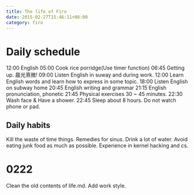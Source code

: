 ```yaml
---
title: The life of Firo
date: 2015-02-27T15:46:11+08:00 
category: firo
---
```


# Daily schedule
12:00 English
05:00 Cook rice porridge(Use timer function)
06:45 Getting up. 晨光熹微!
09:00 Listen English in suway and during work.
12:00 Learn English words and learn how to express in some topic.
18:00 Listen English on subway home
20:45 English writing and grammar
21:15 English pronunciation, phonetic
21:45 Physical exercises 30 ~ 45 minutes.
22:30 Wash face & Have a shower.
22:45 Sleep about 8 hours. Do not watch phone or pad.

## Daily habits
Kill the waste of time things. 
Remedies for sinus.
Drink a lot of water.
Avoid eating junk food as much as possible.
Experience in kernel hacking and cs.

# 0222
Clean the old contents of life.md.
Add work style.
